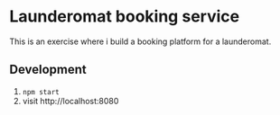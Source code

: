 # Launderomat booking service

This is an exercise where i build a booking platform for a launderomat.

## Development

1. `npm start`
2. visit http://localhost:8080